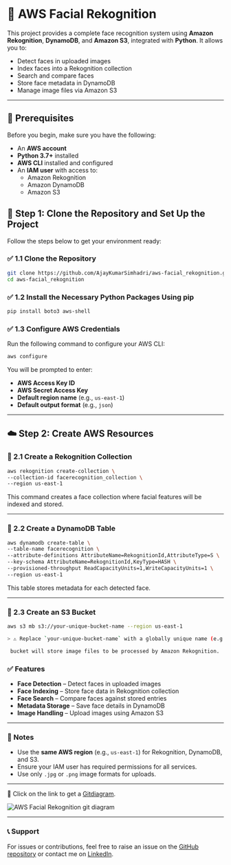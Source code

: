 # 🤖 AWS Facial Rekognition

This project provides a complete face recognition system using **Amazon Rekognition**, **DynamoDB**, and **Amazon S3**, integrated with **Python**. It allows you to:

- Detect faces in uploaded images  
- Index faces into a Rekognition collection  
- Search and compare faces  
- Store face metadata in DynamoDB  
- Manage image files via Amazon S3

---

## 🧰 Prerequisites

Before you begin, make sure you have the following:

- An **AWS account**
- **Python 3.7+** installed
- **AWS CLI** installed and configured
- An **IAM user** with access to:
  - Amazon Rekognition  
  - Amazon DynamoDB  
  - Amazon S3


## 🚀 Step 1: Clone the Repository and Set Up the Project

Follow the steps below to get your environment ready:

### ✅ 1.1 Clone the Repository

```bash
git clone https://github.com/AjayKumarSimhadri/aws-facial_rekognition.git
cd aws-facial_rekognition
````

### ✅ 1.2 Install the Necessary Python Packages Using pip

```bash
pip install boto3 aws-shell
```

### ✅ 1.3 Configure AWS Credentials

Run the following command to configure your AWS CLI:

```bash
aws configure
```

You will be prompted to enter:

* **AWS Access Key ID**
* **AWS Secret Access Key**
* **Default region name** (e.g., `us-east-1`)
* **Default output format** (e.g., `json`)

---

## ☁️ Step 2: Create AWS Resources

### 🔹 2.1 Create a Rekognition Collection

```bash
aws rekognition create-collection \
--collection-id facerecognition_collection \
--region us-east-1
```

This command creates a face collection where facial features will be indexed and stored.

---

### 🔹 2.2 Create a DynamoDB Table

```bash
aws dynamodb create-table \
--table-name facerecognition \
--attribute-definitions AttributeName=RekognitionId,AttributeType=S \
--key-schema AttributeName=RekognitionId,KeyType=HASH \
--provisioned-throughput ReadCapacityUnits=1,WriteCapacityUnits=1 \
--region us-east-1
```

This table stores metadata for each detected face.

---

### 🔹 2.3 Create an S3 Bucket

```bash
aws s3 mb s3://your-unique-bucket-name --region us-east-1

> ⚠️ Replace `your-unique-bucket-name` with a globally unique name (e.g., `facial-rekognition-demo-ajay`).

 bucket will store image files to be processed by Amazon Rekognition.
```


### ✅ Features

* **Face Detection** – Detect faces in uploaded images
* **Face Indexing** – Store face data in Rekognition collection
* **Face Search** – Compare faces against stored entries
* **Metadata Storage** – Save face details in DynamoDB
* **Image Handling** – Upload images using Amazon S3

---

### 📌 Notes

* Use the **same AWS region** (e.g., `us-east-1`) for Rekognition, DynamoDB, and S3.
* Ensure your IAM user has required permissions for all services.
* Use only `.jpg` or `.png` image formats for uploads.

---

🔗 Click on the link to get a [Gitdiagram](https://gitdiagram.com/ajaykumarsimhadri/aws-facial_rekognition).
  
![AWS Facial Rekognition git diagram](https://github.com/user-attachments/assets/0f20cb55-df52-4735-851b-db38a52b7ca6)

---

### 📞 Support

For issues or contributions, feel free to raise an issue on the [GitHub repository](https://github.com/AjayKumarSimhadri/aws-facial_rekognition) or contact me on [LinkedIn](https://www.linkedin.com/in/ajaykumarsimhadri/).

